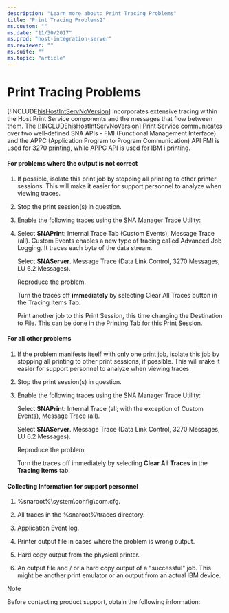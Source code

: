 ```yaml
---
description: "Learn more about: Print Tracing Problems"
title: "Print Tracing Problems2"
ms.custom: ""
ms.date: "11/30/2017"
ms.prod: "host-integration-server"
ms.reviewer: ""
ms.suite: ""
ms.topic: "article"
---
```

# Print Tracing Problems
[!INCLUDE[hisHostIntServNoVersion](../includes/hishostintservnoversion-md.md)] incorporates extensive tracing within the Host Print Service components and the messages that flow between them. The [!INCLUDE[hisHostIntServNoVersion](../includes/hishostintservnoversion-md.md)] Print Service communicates over two well-defined SNA APIs - FMI (Functional Management Interface) and the APPC (Application Program to Program Communication) API FMI is used for 3270 printing, while APPC API is used for IBM i printing.  
  
#### For problems where the output is not correct  
  
1. If possible, isolate this print job by stopping all printing to other printer sessions. This will make it easier for support personnel to analyze when viewing traces.  
  
2. Stop the print session(s) in question.  
  
3. Enable the following traces using the SNA Manager Trace Utility:  
  
4. Select **SNAPrint**: Internal Trace Tab (Custom Events), Message Trace (all). Custom Events enables a new type of tracing called Advanced Job Logging. It traces each byte of the data stream.  
  
    Select **SNAServer**. Message Trace (Data Link Control, 3270 Messages, LU 6.2 Messages).  
  
    Reproduce the problem.  
  
    Turn the traces off **immediately** by selecting Clear All Traces button in the Tracing Items Tab.  
  
   Print another job to this Print Session, this time changing the Destination to File. This can be done in the Printing Tab for this Print Session.  
  
#### For all other problems  
  
1.  If the problem manifests itself with only one print job, isolate this job by stopping all printing to other print sessions, if possible. This will make it easier for support personnel to analyze when viewing traces.  
  
2.  Stop the print session(s) in question.  
  
3.  Enable the following traces using the SNA Manager Trace Utility:  
  
     Select **SNAPrint**: Internal Trace (all; with the exception of Custom Events), Message Trace (all).  
  
     Select **SNAServer**. Message Trace (Data Link Control, 3270 Messages, LU 6.2 Messages).  
  
     Reproduce the problem.  
  
     Turn the traces off immediately by selecting **Clear All Traces** in the **Tracing Items** tab.  
  
#### Collecting Information for support personnel  
  
1.  %snaroot%\system\config\com.cfg.  
  
2.  All traces in the %snaroot%\traces directory.  
  
3.  Application Event log.  
  
4.  Printer output file in cases where the problem is wrong output.  
  
5.  Hard copy output from the physical printer.  
  
6.  An output file and / or a hard copy output of a "successful" job. This might be another print emulator or an output from an actual IBM device.  
  
> [!NOTE]
>  Before contacting product support, obtain the following information:

